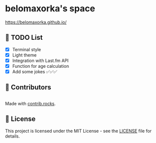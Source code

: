 # belomaxorka's space

https://belomaxorka.github.io/

## 🍩 TODO List

- [x] Terminal style
- [x] Light theme
- [x] Integration with Last.fm API
- [x] Function for age calculation
- [x] Add some jokes ✅✅✅

## 💚 Contributors

<a href="https://github.com/belomaxorka/belomaxorka.github.io/graphs/contributors">
  <img src="https://contrib.rocks/image?repo=belomaxorka/belomaxorka.github.io" alt=""/>
</a>

Made with [contrib.rocks](https://contrib.rocks).

## 📖 License

This project is licensed under the MIT License - see
the [LICENSE](https://github.com/belomaxorka/belomaxorka.github.io/blob/main/LICENSE) file for details.
